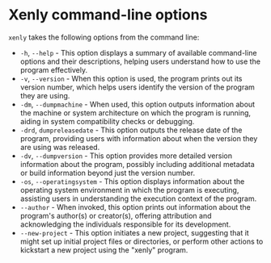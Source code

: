 # Xenly command-line options

`xenly`  takes the following options from the command line:

* `-h`, `--help` - This option displays a summary of available command-line options and their descriptions, helping users understand how to use the program effectively.
* `-v`, `--version` - When this option is used, the program prints out its version number, which helps users identify the version of the program they are using.
* `-dm`, `--dumpmachine` - When used, this option outputs information about the machine or system architecture on which the program is running, aiding in system compatibility checks or debugging.
* `-drd`, `dumpreleasedate` - This option outputs the release date of the program, providing users with information about when the version they are using was released.
* `-dv`, `--dumpversion` - This option provides more detailed version information about the program, possibly including additional metadata or build information beyond just the version number.
* `-os`, `--operatingsystem` - This option displays information about the operating system environment in which the program is executing, assisting users in understanding the execution context of the program.
* `--author` - When invoked, this option prints out information about the program's author(s) or creator(s), offering attribution and acknowledging the individuals responsible for its development.
* `--new-project` - This option initiates a new project, suggesting that it might set up initial project files or directories, or perform other actions to kickstart a new project using the "xenly" program.
